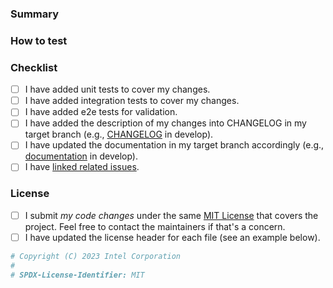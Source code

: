 <!-- Contributing guide: https://github.com/openvinotoolkit/datumaro/blob/develop/CONTRIBUTING.md -->

### Summary

<!--
Resolves #111 and #222.
Depends on #1000 (for series of dependent commits).

This PR introduces this capability to make the project better in this and that.

- Added this feature
- Removed that feature
- Fixed the problem #1234
-->

### How to test
<!-- Describe the testing procedure for reviewers, if changes are
not fully covered by unit tests or manual testing can be complicated. -->

### Checklist
<!-- Put an 'x' in all the boxes that apply -->
- [ ] I have added unit tests to cover my changes.​
- [ ] I have added integration tests to cover my changes.​
- [ ] I have added e2e tests for validation.
- [ ] I have added the description of my changes into CHANGELOG in my target branch (e.g., [CHANGELOG](https://github.com/openvinotoolkit/datumaro/blob/develop/CHANGELOG.md) in develop).​
- [ ] I have updated the documentation in my target branch accordingly (e.g., [documentation](
  https://github.com/openvinotoolkit/datumaro/tree/develop/site) in develop).
- [ ] I have [linked related issues](
  https://help.github.com/en/github/managing-your-work-on-github/linking-a-pull-request-to-an-issue#linking-a-pull-request-to-an-issue-using-a-keyword).

### License

- [ ] I submit _my code changes_ under the same [MIT License](
  https://github.com/openvinotoolkit/datumaro/blob/develop/LICENSE) that covers the project.
  Feel free to contact the maintainers if that's a concern.
- [ ] I have updated the license header for each file (see an example below).

```python
# Copyright (C) 2023 Intel Corporation
#
# SPDX-License-Identifier: MIT
```
